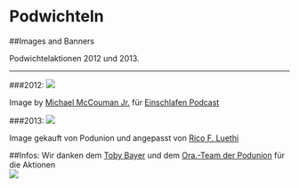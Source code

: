 Podwichteln
===========

##Images and Banners

Podwichtelaktionen 2012 und 2013.

----

###2012:
<img src="https://raw.github.com/C3ltaXMedia/Podwichteln-2012-2013/master/2012/20121124090058!Action_Podwichteln-Toby2012.png">

Image by <a href="https://github.com/McCouman?tab=repositories">Michael McCouman Jr.</a> für <a href="http://einschlafen-podcast.de/">Einschlafen Podcast</a>

###2013:
<img src="https://raw.github.com/C3ltaXMedia/Podwichteln-2012-2013/master/2013/podwichteln300x300.png">

Image gekauft von Podunion und angepasst von <a href="https://twitter.com/ricoluethi">Rico F. Luethi</a>

##Infos:
Wir danken dem <a href="http://podunion.com/podcaster/3541/toby-baier">Toby Bayer</a> und dem <a href="http://podunion.com/podwichteln/podwichtel-organisations-team">Ora.-Team der Podunion</a> für die Aktionen<br>
<a href="http://podunion.com/podwichteln/podwichtel-organisations-team"><img src="http://podunion.com/wordpress/wp-content/uploads/2012/06/Logo-PodUnion-Web-s11.png"></a>

